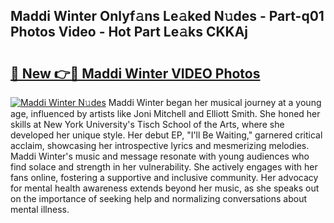 ## Maddi Winter Onlyf𝚊ns Le𝚊ked N𝚞des - Part-q01 Photos Video - Hot Part Le𝚊ks CKKAj

# <h2><a href="http://ac2082.deff.icu/?id=Maddi+Winter">🔗 New 👉🔴 Maddi Winter VIDEO Photos</a></h2>

[![Maddi Winter N𝚞des](https://i.imgur.com/rIISA9y.gif)](http://ac2082.deff.icu/?id=Maddi+Winter)
Maddi Winter began her musical journey at a young age, influenced by artists like Joni Mitchell and Elliott Smith. She honed her skills at New York University's Tisch School of the Arts, where she developed her unique style. Her debut EP, "I'll Be Waiting," garnered critical acclaim, showcasing her introspective lyrics and mesmerizing melodies. Maddi Winter's music and message resonate with young audiences who find solace and strength in her vulnerability. She actively engages with her fans online, fostering a supportive and inclusive community. Her advocacy for mental health awareness extends beyond her music, as she speaks out on the importance of seeking help and normalizing conversations about mental illness.
